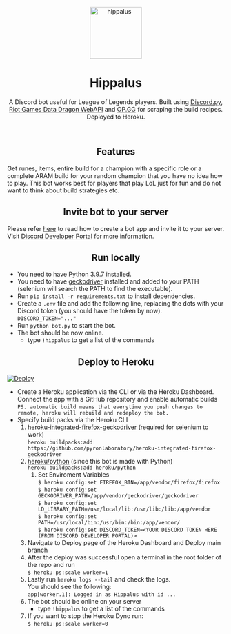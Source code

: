 <p align="center"> <img height="120" width="120" src="https://cdn.discordapp.com/attachments/326432556037832704/891739081762033704/3.png" alt="hippalus"/></p>

<h1><div align="center">Hippalus</div></h1> 
<p align="center">A Discord bot useful for League of Legends players. Built using <a href="https://discordpy.readthedocs.io/en/stable/">Discord.py</a>, <a href="https://developer.riotgames.com/docs/lol#data-dragon_champions">Riot Games Data Dragon WebAPI</a> and <a href="https://www.op.gg/">OP.GG</a> for scraping the build recipes. Deployed to Heroku.</p>

<br>

## <div align="center">Features</div>
Get runes, items, entire build for a champion with a specific role or a complete ARAM build for your random champion that you have no idea how to play. This bot works best for players that play LoL just for fun and do not want to think about build strategies etc.

## <div align="center">Invite bot to your server</div>
Please refer <a href="https://discordpy.readthedocs.io/en/stable/discord.html">here</a> to read how to create a bot app and invite it to your server. Visit [Discord Developer Portal](https://discord.com/developers/applications) for more information.


## <div align="center">Run locally</div>

- You need to have Python 3.9.7 installed.
- You need to have [geckodriver](https://github.com/mozilla/geckodriver/releases) installed and added to your PATH (selenium will search the PATH to find the executable).
- Run `pip install -r requirements.txt` to install dependencies.
- Create a `.env` file and add the following line, replacing the dots with your Discord token (you should have the token by now). <br>
  `DISCORD_TOKEN="..."`
- Run `python bot.py` to start the bot.
- The bot should be now online.
  - type `!hippalus` to get a list of the commands

## <div align="center">Deploy to Heroku </div>
[![Deploy](https://www.herokucdn.com/deploy/button.svg)](https://heroku.com/deploy)
- Create a Heroku application via the CLI or via the Heroku Dashboard. Connect the app with a GitHub repository and enable automatic builds <br>
    `PS. automatic build means that everytime you push changes to remote, heroku will rebuild and redeploy the bot.`
- Specify build packs via the Heroku CLI
    1. [heroku-integrated-firefox-geckodriver](https://elements.heroku.com/buildpacks/pyronlaboratory/heroku-integrated-firefox-geckodriver) (required for selenium to work)<br>
        `heroku buildpacks:add https://github.com/pyronlaboratory/heroku-integrated-firefox-geckodriver` <br>
    2. [heroku/python](https://elements.heroku.com/buildpacks/heroku/heroku-buildpack-python) (since this bot is made with Python) <br>
        `heroku buildpacks:add heroku/python` <br>
       1. Set Enviroment Variables <br>
           `$ heroku config:set FIREFOX_BIN=/app/vendor/firefox/firefox`<br>
           `$ heroku config:set GECKODRIVER_PATH=/app/vendor/geckodriver/geckodriver`<br>
           `$ heroku config:set LD_LIBRARY_PATH=/usr/local/lib:/usr/lib:/lib:/app/vendor`<br>
           `$ heroku config:set PATH=/usr/local/bin:/usr/bin:/bin:/app/vendor/`<br>
           `$ heroku config:set DISCORD_TOKEN=<YOUR DISCORD TOKEN HERE (FROM DISCORD DEVELOPER PORTAL)>`<br>
    3. Navigate to Deploy page of the Heroku Dashboard and Deploy main branch <br>
    4. After the deploy was successful open a terminal in the root folder of the repo and run <br>
        `$ heroku ps:scale worker=1`
    5. Lastly run `heroku logs --tail` and check the logs. <br>
       You should see the following: <br>
            `app[worker.1]: Logged in as Hippalus with id ...`
    6. The bot should be online on your server <br>
       - type `!hippalus` to get a list of the commands
    7. If you want to stop the Heroku Dyno run: <br>
       `$ heroku ps:scale worker=0` 
